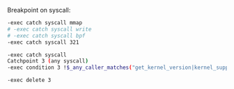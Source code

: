


Breakpoint on syscall:
```bash
-exec catch syscall mmap
# -exec catch syscall write
# -exec catch syscall bpf
-exec catch syscall 321
```

```bash
-exec catch syscall
Catchpoint 3 (any syscall)
-exec condition 3 !$_any_caller_matches("get_kernel_version|kernel_supports|bpf_object__probe_loading|btf_parse_raw", 20)
```

```bash
-exec delete 3
```